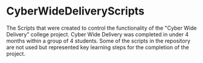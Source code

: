 # CyberWideDeliveryScripts
The Scripts that were created to control the functionality of the "Cyber Wide Delivery" college project.
Cyber Wide Delivery was completed in under 4 months within a group of 4 students.
Some of the scripts in the repository are not used but represented key learning steps for the completion of the project.
